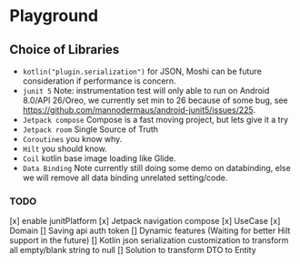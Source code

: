 # Playground

## Choice of Libraries

- `kotlin("plugin.serialization")` for JSON, Moshi can be future consideration if performance is
  concern.
- `junit 5` Note: instrumentation test will only able to run on Android 8.0/API 26/Oreo, we
  currently set min to 26 because of some bug,
  see https://github.com/mannodermaus/android-junit5/issues/225.
- `Jetpack compose` Compose is a fast moving project, but lets give it a try
- `Jetpack room` Single Source of Truth
- `Coroutines` you know why.
- `Hilt` you should know.
- `Coil` kotlin base image loading like Glide.
- `Data Binding` Note currently still doing some demo on databinding, else we will remove all
  data binding unrelated setting/code.

### TODO

[x] enable junitPlatform
[x] Jetpack navigation compose
[x] UseCase
[x] Domain
[] Saving api auth token
[] Dynamic features (Waiting for better Hilt support in the future)
[] Kotlin json serialization customization to transform all empty/blank string to null
[] Solution to transform DTO to Entity
